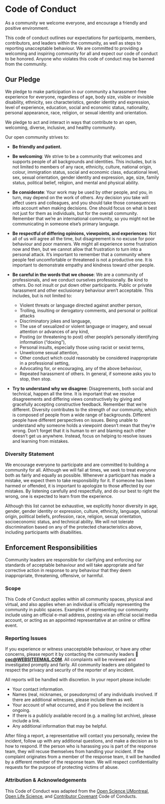 # Code of Conduct

As a community we welcome everyone, and encourage a friendly and positive environment.

This code of conduct outlines our expectations for participants, members, contributors, and leaders within the community, as well as steps to reporting unacceptable behaviour. We are committed to providing a welcoming and inspiring community for all and expect our code of conduct to be honored. Anyone who violates this code of conduct may be banned from the community.	

## Our Pledge

We pledge to make participation in our community a harassment-free experience for everyone, regardless of age, body size, visible or invisible disability, ethnicity, sex characteristics, gender identity and expression, level of experience, education, social and economic status, nationality, personal appearance, race, religion, or sexual identity and orientation.

We pledge to act and interact in ways that contribute to an open, welcoming, diverse, inclusive, and healthy community. 

Our open community strives to:

-   **Be friendly and patient.**
    
-   **Be welcoming**: We strive to be a community that welcomes and supports people of all backgrounds and identities. This includes, but is not limited to members of any race, ethnicity, culture, national origin, colour, immigration status, social and economic class, educational level, sex, sexual orientation, gender identity and expression, age, size, family status, political belief, religion, and mental and physical ability.
    
-   **Be considerate**: Your work may be used by other people, and you, in turn, may depend on the work of others. Any decision you take will affect users and colleagues, and you should take those consequences into account when making decisions. One should focus on what is best not just for them as individuals, but for the overall community. Remember that we’re an international community, so you might not be communicating in someone else’s primary language. 
    
-   **Be respectful of differing opinions, viewpoints, and experiences**: Not all of us will agree all the time, but disagreement is no excuse for poor behaviour and poor manners. We might all experience some frustration now and then, but we cannot allow that frustration to turn into a personal attack. It’s important to remember that a community where people feel uncomfortable or threatened is not a productive one. It is important to demonstrate empathy and kindness toward other people.

-    **Be careful in the words that we choose**: We are a community of professionals, and we conduct ourselves professionally. Be kind to others. Do not insult or put down other participants. Public or private harassment and other exclusionary behaviour aren’t acceptable. This includes, but is not limited to: 
		- Violent threats or language directed against another person,
		- Trolling, insulting or derogatory comments, and personal or political attacks
		- Discriminatory jokes and language,
		- The use of sexualized or violent language or imagery, and sexual attention or advances of any kind,
		- Posting (or threatening to post) other people’s personally identifying information (“doxing”),
		- Personal insults, especially those using racist or sexist terms, 
		- Unwelcome sexual attention, 
		- Other conduct which could reasonably be considered inappropriate in a professional setting,
		- Advocating for, or encouraging, any of the above behaviour, 
		- Repeated harassment of others. In general, if someone asks you to stop, then stop.
		
    
-   **Try to understand why we disagree**: Disagreements, both social and technical, happen all the time. It is important that we resolve disagreements and differing views constructively by giving and gracefully accepting constructive feedback. Remember that we’re different. Diversity contributes to the strength of our community, which is composed of people from a wide range of backgrounds. Different people have different perspectives on issues. Being unable to understand why someone holds a viewpoint doesn’t mean that they’re wrong. Don’t forget that it is human to err and blaming each other doesn’t get us anywhere. Instead, focus on helping to resolve issues and learning from mistakes. 
    
### Diversity Statement

We encourage everyone to participate and are committed to building a community for all. Although we will fail at times, we seek to treat everyone both as fairly and equally as possible. Whenever a participant has made a mistake, we expect them to take responsibility for it. If someone has been harmed or offended, it is important to apologize to those affected by our mistakes. By listening carefully and respectfully, and do our best to right the wrong, one is expected to learn from the experience.

Although this list cannot be exhaustive, we explicitly honor diversity in age, gender, gender identity or expression, culture, ethnicity, language, national origin, political beliefs, profession, race, religion, sexual orientation, socioeconomic status, and technical ability. We will not tolerate discrimination based on any of the protected characteristics above, including participants with disabilities.

## Enforcement Responsibilities

Community leaders are responsible for clarifying and enforcing our standards of acceptable behaviour and will take appropriate and fair corrective action in response to any behaviour that they deem inappropriate, threatening, offensive, or harmful.

### Scope

This Code of Conduct applies within all community spaces, physical and virtual, and also applies when an individual is officially representing the community in public spaces. Examples of representing our community include using an official e-mail address, posting via an official social media account, or acting as an appointed representative at an online or offline event.

### Reporting Issues

If you experience or witness unacceptable behaviour, or have any other concerns, please report it by contacting the community leaders :e-mail: **coc@WEBSITEEMAIL.COM**. All complaints will be reviewed and investigated promptly and fairly.
All community leaders are obligated to respect the privacy and security of the reporter of any incident.

All reports will be handled with discretion. In your report please include:
-   Your contact information.
-   Names (real, nicknames, or pseudonyms) of any individuals involved. If there are additional witnesses, please include them as well.
-   Your account of what occurred, and if you believe the incident is ongoing.
-   If there is a publicly available record (e.g. a mailing list archive), please include a link.
-   Any additional information that may be helpful.
    
After filing a report, a representative will contact you personally, review the incident, follow up with any additional questions, and make a decision as to how to respond. If the person who is harassing you is part of the response team, they will recuse themselves from handling your incident. If the complaint originates from a member of the response team, it will be handled by a different member of the response team. We will respect confidentiality requests for the purpose of protecting victims of abuse. 

### Attribution & Acknowledgements

This Code of Conduct was adapted from the [Open Science UMontreal](https://umontreal.openscience.ca), [Open Life Science](https://openlifesci.org/code-of-conduct), and [Contributor Covenant](https://contributor-covenant.org/version/2/0/code_of_conduct) Code of Conducts.
